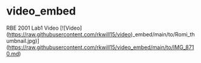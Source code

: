 # video_embed
RBE 2001 Lab1 Video
[![Video]
(https://raw.githubusercontent.com/rkwill15/video)_embed/main/to/Romi_thumbnail.jpg)]
(https://raw.githubusercontent.com/rkwill15/video_embed/main/to/IMG_8710.md)
